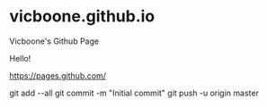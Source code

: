 # vicboone.github.io
Vicboone's Github Page

Hello!

https://pages.github.com/



git add --all
git commit -m "Initial commit"
git push -u origin master
